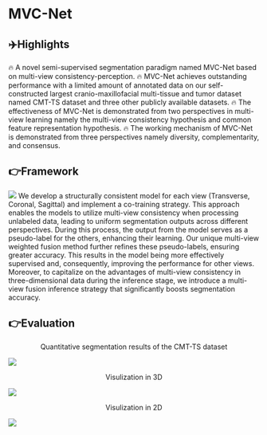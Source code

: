 # MVC-Net

## ✈️Highlights
🔥 A novel semi-supervised segmentation paradigm named MVC-Net based on multi-view consistency-perception.
🔥 MVC-Net achieves outstanding performance with a limited amount of annotated data on our self-constructed largest cranio-maxillofacial multi-tissue and tumor dataset named CMT-TS dataset and three other publicly available datasets.
🔥 The effectiveness of MVC-Net is demonstrated from two perspectives in multi-view learning namely the multi-view consistency hypothesis and common feature representation hypothesis.
🔥 The working mechanism of MVC-Net is demonstrated from three perspectives namely diversity, complementarity, and consensus. 

## 👉Framework
<img src="https://github.com/QinRui-k/MVC-Net/blob/main/ARCH.png">
We develop a structurally consistent model for each view (Transverse, Coronal, Sagittal) and implement a co-training strategy. This approach enables the models to utilize multi-view consistency when processing unlabeled data, leading to uniform segmentation outputs across different perspectives. During this process, the output from the model serves as a pseudo-label for the others, enhancing their learning. Our unique multi-view weighted fusion method further refines these pseudo-labels, ensuring greater accuracy. This results in the model being more effectively supervised and, consequently, improving the performance for other views. Moreover, to capitalize on the advantages of multi-view consistency in three-dimensional data during the inference stage, we introduce a multi-view fusion inference strategy that significantly boosts segmentation accuracy.


## 👉Evaluation
<p align="center">  
Quantitative segmentation results of the CMT-TS dataset  
</p>   
<img src="https://github.com/QinRui-k/MVC-Net/assets/139854014/905c804b-03b8-4160-979a-4d48dcfab186">

<p align="center">  
Visulization in 3D
</p>   
<img src="https://github.com/QinRui-k/MVC-Net/files/15224369/JAW-3D.pdf">

<p align="center">  
Visulization in 2D
</p>   
<img src="https://github.com/QinRui-k/MVC-Net/files/15224368/JAW-2D.pdf">

